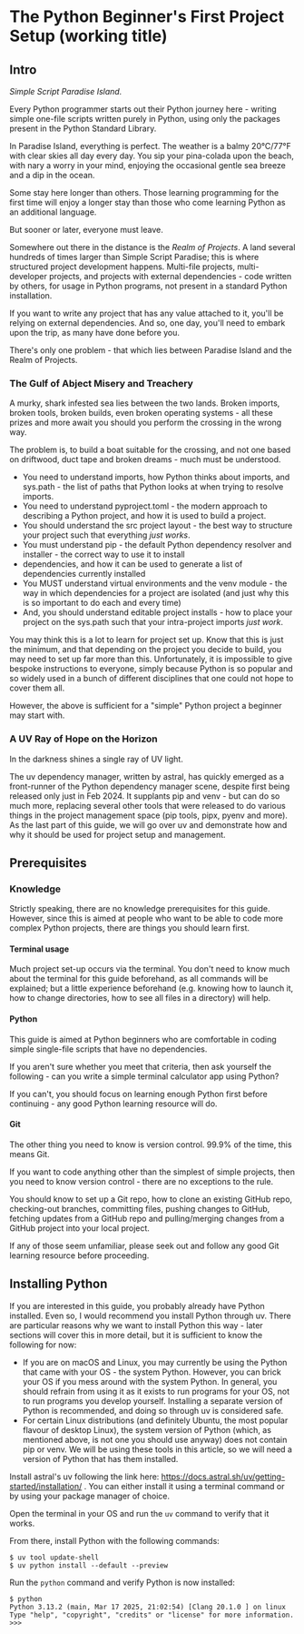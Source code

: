 # The Python Beginner's First Project Setup (working title)

## Intro
*Simple Script Paradise Island.*

Every Python programmer starts out their Python journey here - writing simple one-file scripts written purely in Python,
using only the packages present in the Python Standard Library. 

In Paradise Island, everything is perfect. The weather is a 
balmy 20°C/77°F with clear skies all day every day. You sip your pina-colada upon the beach, with nary a worry in your 
mind, enjoying the occasional gentle sea breeze and a dip in the ocean.

Some stay here longer than others. Those learning programming for the first time will enjoy a longer stay than 
those who come learning Python as an additional language.

But sooner or later, everyone must leave.

Somewhere out there in the distance is the *Realm of Projects*. A land several hundreds of times larger than Simple Script 
Paradise; this is where structured project development happens. Multi-file projects, multi-developer projects, 
and projects with external dependencies - code written by others, for usage in Python programs, 
not present in a standard Python installation.

If you want to write any project that has any value attached to it, you'll be relying on external 
dependencies. And so, one day, you'll need to embark upon the trip, as many have done before you.

There's only one problem - that which lies between Paradise Island and the Realm of Projects.

### The Gulf of Abject Misery and Treachery

A murky, shark infested sea lies between the two lands. Broken imports, broken tools, broken builds, even broken 
operating systems - all these prizes and more await you should you perform the crossing in the wrong way. 

The problem is, to build a boat suitable for the crossing, and not one based on driftwood, duct tape and broken dreams - 
much must be understood. 

* You need to understand imports, how Python thinks about imports, and sys.path - the list of paths that Python looks at
when trying to resolve imports.
* You need to understand pyproject.toml - the modern approach to describing a Python project, and how it is used to build 
a project.
* You should understand the src project layout - the best way to structure your project such that everything *just works*.
* You must understand pip - the default Python dependency resolver and installer - the correct way to use it to install 
* dependencies, and how it can be used to generate a list of dependencies currently installed
* You MUST understand virtual environments and the venv module - the way in which dependencies for a project are isolated
(and just why this is so important to do each and every time)
* And, you should understand editable project installs - how to place your project on the sys.path such that
your intra-project imports *just work*.

You may think this is a lot to learn for project set up. Know that this is just the minimum, and that depending on the
project you decide to build, you may need to set up far more than this. Unfortunately, it is impossible to give bespoke
instructions to everyone, simply because Python is so popular and so widely used in a bunch of different disciplines that
one could not hope to cover them all. 

However, the above is sufficient for a "simple" Python project a beginner may start with.  

### A UV Ray of Hope on the Horizon

In the darkness shines a single ray of UV light. 

The uv dependency manager, written by astral, has quickly emerged as a front-runner of the Python dependency manager 
scene, despite first being released only just in Feb 2024. It supplants pip and venv - but can do so much more, replacing 
several other tools that were released to do various things in the project management space (pip tools, pipx, pyenv and more).
As the last part of this guide, we will go over uv and demonstrate how and why it should be used for project setup and 
management.


## Prerequisites

### Knowledge
Strictly speaking, there are no knowledge prerequisites for this guide. However, since this is aimed at people who want to be able
to code more complex Python projects, there are things you should learn first.

#### Terminal usage
Much project set-up occurs via the terminal. You don't need to know much about the terminal for this guide beforehand, 
as all commands will be explained; but a little experience beforehand (e.g. knowing how to launch it, how to change directories, how to see all files in a directory) will help.

#### Python

This guide is aimed at Python beginners who are comfortable in coding 
simple single-file scripts that have no dependencies. 

If you aren't sure whether you meet that criteria, then ask yourself the 
following - can you write a simple terminal calculator app using Python? 

If you can't, you should focus on learning enough Python first before continuing - any good Python learning resource will do.

#### Git

The other thing you need to know is version control. 99.9% of the time, this means Git. 

If you want to code anything other than the simplest of simple projects, then you need to know version control - there are no exceptions to the rule. 

You should
know to set up a Git repo, how to clone an existing GitHub repo, checking-out branches, committing files, 
pushing changes to GitHub, fetching updates from a GitHub repo and pulling/merging changes from a GitHub project into your local project.

If any of those seem unfamiliar, please seek out and follow any good Git learning resource before proceeding.

## Installing Python

If you are interested in this guide, you probably already have Python installed. Even so, I would recommend you install Python through uv. There are particular reasons why we want to install Python this way - later sections will cover this in more detail, but 
it is sufficient to know the following for now:

* If you are on macOS and Linux, you may currently be using the Python that came with your OS - the system Python. However, you can brick your OS if you mess around with the system Python. In general, you should
refrain from using it as it exists to run programs for your OS, not to run programs you develop 
yourself. Installing a separate version of Python is recommended, and doing so through uv is considered safe.
* For certain Linux distributions (and definitely Ubuntu, the most popular flavour of desktop Linux), the system version of Python (which, as mentioned above, is not one you should use
anyway) does not contain pip or venv. We will be using these tools in this article, so we will need a version of Python
that has them installed.

Install astral's uv following the link here: https://docs.astral.sh/uv/getting-started/installation/ . You can either
install it using a terminal command or by using your package manager of choice. 

Open the terminal in your OS and run the `uv` command to verify that it works.

From there, install Python with the following commands: 

```
$ uv tool update-shell
$ uv python install --default --preview
```

Run the `python` command and verify Python is now installed:

```
$ python
Python 3.13.2 (main, Mar 17 2025, 21:02:54) [Clang 20.1.0 ] on linux
Type "help", "copyright", "credits" or "license" for more information.
>>>
```





